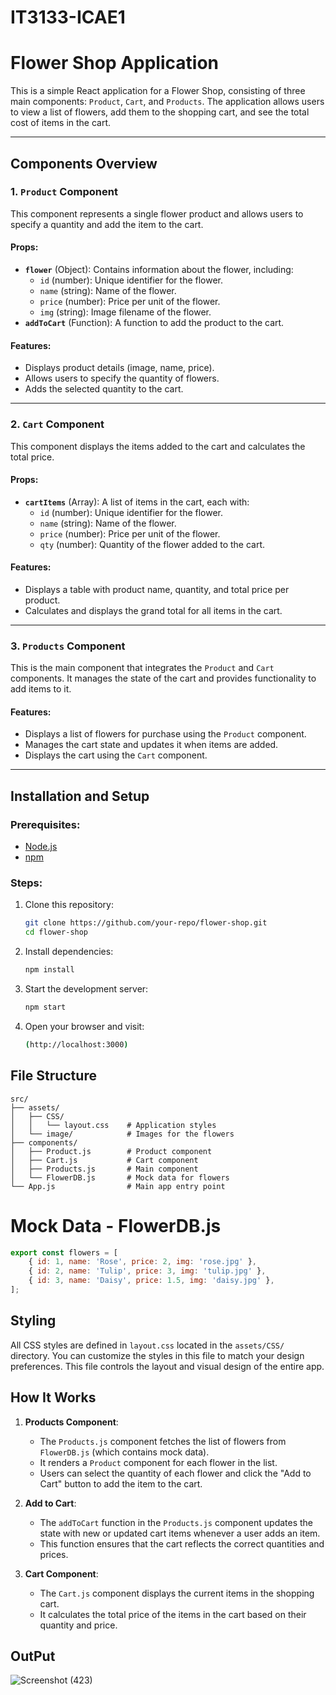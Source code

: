 # IT3133-ICAE1

# Flower Shop Application

This is a simple React application for a Flower Shop, consisting of three main components: `Product`, `Cart`, and `Products`. The application allows users to view a list of flowers, add them to the shopping cart, and see the total cost of items in the cart.

---

## Components Overview

### 1. **`Product` Component**
This component represents a single flower product and allows users to specify a quantity and add the item to the cart.

#### Props:
- **`flower`** (Object): Contains information about the flower, including:
  - `id` (number): Unique identifier for the flower.
  - `name` (string): Name of the flower.
  - `price` (number): Price per unit of the flower.
  - `img` (string): Image filename of the flower.
- **`addToCart`** (Function): A function to add the product to the cart.

#### Features:
- Displays product details (image, name, price).
- Allows users to specify the quantity of flowers.
- Adds the selected quantity to the cart.

---

### 2. **`Cart` Component**
This component displays the items added to the cart and calculates the total price.

#### Props:
- **`cartItems`** (Array): A list of items in the cart, each with:
  - `id` (number): Unique identifier for the flower.
  - `name` (string): Name of the flower.
  - `price` (number): Price per unit of the flower.
  - `qty` (number): Quantity of the flower added to the cart.

#### Features:
- Displays a table with product name, quantity, and total price per product.
- Calculates and displays the grand total for all items in the cart.

---

### 3. **`Products` Component**
This is the main component that integrates the `Product` and `Cart` components. It manages the state of the cart and provides functionality to add items to it.

#### Features:
- Displays a list of flowers for purchase using the `Product` component.
- Manages the cart state and updates it when items are added.
- Displays the cart using the `Cart` component.

---

## Installation and Setup

### Prerequisites:
- [Node.js](https://nodejs.org/)
- [npm](https://www.npmjs.com/) 

### Steps:
1. Clone this repository:
   ```bash
   git clone https://github.com/your-repo/flower-shop.git
   cd flower-shop
   ```
2. Install dependencies:
   ```bash
   npm install
   ```
3. Start the development server:
   ```bash
   npm start
   ```
4. Open your browser and visit:
   ```bash
   (http://localhost:3000)
   ```
## File Structure
```
src/
├── assets/
│   ├── CSS/
│   │   └── layout.css    # Application styles
│   └── image/            # Images for the flowers
├── components/
│   ├── Product.js        # Product component
│   ├── Cart.js           # Cart component
│   ├── Products.js       # Main component
│   └── FlowerDB.js       # Mock data for flowers
└── App.js                # Main app entry point
```
# Mock Data - FlowerDB.js

```javascript
export const flowers = [
    { id: 1, name: 'Rose', price: 2, img: 'rose.jpg' },
    { id: 2, name: 'Tulip', price: 3, img: 'tulip.jpg' },
    { id: 3, name: 'Daisy', price: 1.5, img: 'daisy.jpg' },
];
```

## Styling

All CSS styles are defined in `layout.css` located in the `assets/CSS/` directory. You can customize the styles in this file to match your design preferences. This file controls the layout and visual design of the entire app.

## How It Works

1. **Products Component**:
   - The `Products.js` component fetches the list of flowers from `FlowerDB.js` (which contains mock data).
   - It renders a `Product` component for each flower in the list.
   - Users can select the quantity of each flower and click the "Add to Cart" button to add the item to the cart.

2. **Add to Cart**:
   - The `addToCart` function in the `Products.js` component updates the state with new or updated cart items whenever a user adds an item.
   - This function ensures that the cart reflects the correct quantities and prices.

3. **Cart Component**:
   - The `Cart.js` component displays the current items in the shopping cart.
   - It calculates the total price of the items in the cart based on their quantity and price.

## OutPut
![Screenshot (423)](https://github.com/user-attachments/assets/cd7eae5a-b84b-429b-aae2-48ad8ffb2bca)


